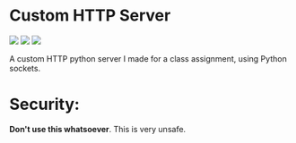 # Custom HTTP Server
<img src="https://img.shields.io/badge/Python-red" /> <img src="https://img.shields.io/badge/Sockets-blue" /> <img src="https://img.shields.io/badge/JSON-green" />

A custom HTTP python server I made for a class assignment, using Python sockets.

# Security:
**Don't use this whatsoever**. This is very unsafe.
